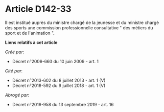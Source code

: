 # Article D142-33

Il est institué auprès du ministre chargé de la jeunesse et du ministre chargé des sports une commission professionnelle
consultative " des métiers du sport et de l'animation ".

**Liens relatifs à cet article**

_Créé par_:

  - Décret n°2009-660 du 10 juin 2009 - art. 1

_Cité par_:

  - Décret n°2013-602 du 8 juillet 2013 - art. 1 (V)
  - Décret n°2018-592 du 9 juillet 2018 - art. 1 (V)

_Abrogé par_:

  - Décret n°2019-958 du 13 septembre 2019 - art. 16
